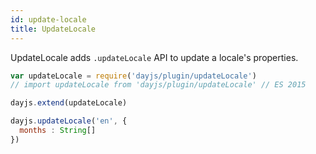 ```yaml
---
id: update-locale
title: UpdateLocale
---
```


UpdateLocale adds `.updateLocale` API to update a locale's properties.

```javascript
var updateLocale = require('dayjs/plugin/updateLocale')
// import updateLocale from 'dayjs/plugin/updateLocale' // ES 2015

dayjs.extend(updateLocale)

dayjs.updateLocale('en', {
  months : String[]
})
```
